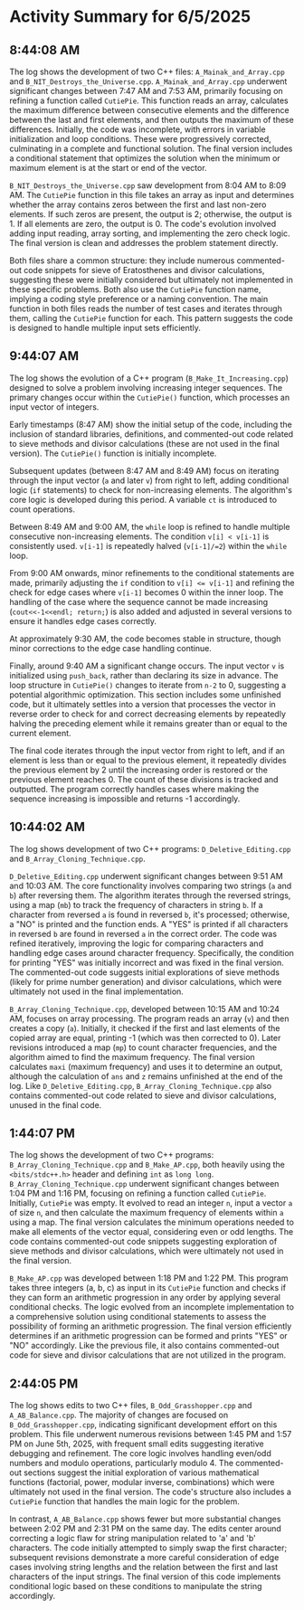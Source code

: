 # Activity Summary for 6/5/2025

## 8:44:08 AM
The log shows the development of two C++ files: `A_Mainak_and_Array.cpp` and `B_NIT_Destroys_the_Universe.cpp`.  `A_Mainak_and_Array.cpp` underwent significant changes between 7:47 AM and 7:53 AM, primarily focusing on refining a function called `CutiePie`. This function reads an array, calculates the maximum difference between consecutive elements and the difference between the last and first elements, and then outputs the maximum of these differences.  Initially, the code was incomplete, with errors in variable initialization and loop conditions.  These were progressively corrected, culminating in a complete and functional solution. The final version includes a conditional statement that optimizes the solution when the minimum or maximum element is at the start or end of the vector.

`B_NIT_Destroys_the_Universe.cpp` saw development from 8:04 AM to 8:09 AM.  The `CutiePie` function in this file takes an array as input and determines whether the array contains zeros between the first and last non-zero elements. If such zeros are present, the output is 2; otherwise, the output is 1.  If all elements are zero, the output is 0.  The code's evolution involved adding input reading, array sorting, and implementing the zero check logic. The final version is clean and addresses the problem statement directly.


Both files share a common structure:  they include numerous commented-out code snippets for sieve of Eratosthenes and divisor calculations, suggesting these were initially considered but ultimately not implemented in these specific problems.  Both also use the `CutiePie` function name, implying a coding style preference or a naming convention. The main function in both files reads the number of test cases and iterates through them, calling the `CutiePie` function for each.  This pattern suggests the code is designed to handle multiple input sets efficiently.


## 9:44:07 AM
The log shows the evolution of a C++ program (`B_Make_It_Increasing.cpp`) designed to solve a problem involving increasing integer sequences.  The primary changes occur within the `CutiePie()` function, which processes an input vector of integers.

Early timestamps (8:47 AM) show the initial setup of the code, including the inclusion of standard libraries,  definitions, and commented-out code related to sieve methods and divisor calculations (these are not used in the final version). The `CutiePie()` function is initially incomplete.

Subsequent updates (between 8:47 AM and 8:49 AM) focus on iterating through the input vector (`a` and later `v`) from right to left, adding conditional logic (`if` statements) to check for non-increasing elements.  The algorithm's core logic is developed during this period. A variable `ct` is introduced to count operations.

Between 8:49 AM and 9:00 AM, the `while` loop is refined to handle multiple consecutive non-increasing elements. The condition `v[i] < v[i-1]` is consistently used.  `v[i-1]` is repeatedly halved (`v[i-1]/=2`) within the `while` loop.

From 9:00 AM onwards, minor refinements to the conditional statements are made, primarily adjusting the `if` condition to `v[i] <= v[i-1]` and refining the check for edge cases where `v[i-1]` becomes 0 within the inner loop.  The handling of the case where the sequence cannot be made increasing (`cout<<-1<<endl; return;`) is also added and adjusted in several versions to ensure it handles edge cases correctly.

At approximately 9:30 AM, the code becomes stable in structure, though minor corrections to the edge case handling continue.

Finally, around 9:40 AM a significant change occurs. The input vector `v` is initialized using `push_back`, rather than declaring its size in advance.  The loop structure in `CutiePie()` changes to iterate from `n-2` to 0, suggesting a potential algorithmic optimization.  This section includes some unfinished code, but it ultimately settles into a version that processes the vector in reverse order to check for and correct decreasing elements by repeatedly halving the preceding element while it remains greater than or equal to the current element.

The final code iterates through the input vector from right to left, and if an element is less than or equal to the previous element, it repeatedly divides the previous element by 2 until the increasing order is restored or the previous element reaches 0. The count of these divisions is tracked and outputted.  The program correctly handles cases where making the sequence increasing is impossible and returns -1 accordingly.


## 10:44:02 AM
The log shows development of two C++ programs: `D_Deletive_Editing.cpp` and `B_Array_Cloning_Technique.cpp`.

`D_Deletive_Editing.cpp` underwent significant changes between 9:51 AM and 10:03 AM.  The core functionality involves comparing two strings (`a` and `b`) after reversing them. The algorithm iterates through the reversed strings, using a map (`mb`) to track the frequency of characters in string `b`. If a character from reversed `a` is found in reversed `b`, it's processed; otherwise, a "NO" is printed and the function ends.  A "YES" is printed if all characters in reversed `b` are found in reversed `a` in the correct order.  The code was refined iteratively,  improving the logic for comparing characters and handling edge cases around character frequency.  Specifically, the condition for printing "YES" was initially incorrect and was fixed in the final version. The commented-out code suggests initial explorations of sieve methods (likely for prime number generation) and divisor calculations, which were ultimately not used in the final implementation.

`B_Array_Cloning_Technique.cpp`, developed between 10:15 AM and 10:24 AM, focuses on array processing. The program reads an array (`v`) and then creates a copy (`a`). Initially, it checked if the first and last elements of the copied array are equal, printing -1 (which was then corrected to 0). Later revisions introduced a map (`mp`) to count character frequencies, and the algorithm aimed to find the maximum frequency. The final version calculates `maxi` (maximum frequency) and uses it to determine an output, although the calculation of `ans` and `z` remains unfinished at the end of the log.  Like `D_Deletive_Editing.cpp`,  `B_Array_Cloning_Technique.cpp` also contains commented-out code related to sieve and divisor calculations, unused in the final code.


## 1:44:07 PM
The log shows the development of two C++ programs: `B_Array_Cloning_Technique.cpp` and `B_Make_AP.cpp`, both heavily using the `<bits/stdc++.h>` header and defining `int` as `long long`.  `B_Array_Cloning_Technique.cpp` underwent significant changes between 1:04 PM and 1:16 PM, focusing on refining a function called `CutiePie`.  Initially, `CutiePie` was empty. It evolved to read an integer `n`, input a vector `a` of size `n`, and then calculate the maximum frequency of elements within `a` using a map.  The final version calculates the minimum operations needed to make all elements of the vector equal, considering even or odd lengths.  The code contains commented-out code snippets suggesting exploration of sieve methods and divisor calculations, which were ultimately not used in the final version.

`B_Make_AP.cpp` was developed between 1:18 PM and 1:22 PM.  This program takes three integers (a, b, c) as input in its `CutiePie` function and checks if they can form an arithmetic progression in any order by applying several conditional checks.  The logic evolved from an incomplete implementation to a comprehensive solution using conditional statements to assess the possibility of forming an arithmetic progression. The final version efficiently determines if an arithmetic progression can be formed and prints "YES" or "NO" accordingly.  Like the previous file, it also contains commented-out code for sieve and divisor calculations that are not utilized in the program.


## 2:44:05 PM
The log shows edits to two C++ files, `B_Odd_Grasshopper.cpp` and `A_AB_Balance.cpp`.  The majority of changes are focused on `B_Odd_Grasshopper.cpp`, indicating significant development effort on this problem.  This file underwent numerous revisions between 1:45 PM and 1:57 PM on June 5th, 2025, with frequent small edits suggesting iterative debugging and refinement.  The core logic involves handling even/odd numbers and modulo operations, particularly modulo 4. The commented-out sections suggest the initial exploration of various mathematical functions (factorial, power, modular inverse, combinations) which were ultimately not used in the final version.  The code's structure also includes a `CutiePie` function that handles the main logic for the problem.

In contrast, `A_AB_Balance.cpp` shows fewer but more substantial changes between 2:02 PM and 2:31 PM on the same day. The edits center around  correcting a logic flaw for string manipulation related to 'a' and 'b' characters. The code initially attempted to simply swap the first character; subsequent revisions demonstrate  a more careful consideration of edge cases involving string lengths and the relation between the first and last characters of the input strings. The final version of this code implements conditional logic based on these conditions to manipulate the string accordingly.
